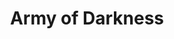 ---
title: "Army of Darkness"

year: 1992

director: "Sam Raimi"

summary: "He used to sell housewares, now he must battle mideval zombies"

comment: "The German 'New Remastered Special Limited Edition' totaly changed the ending, so if you watched that on a german VHS inthe 90s you might need to re-watch it. But something tells me you didn't..."

image: "https://media.giphy.com/media/Q4sjT8WOcE1Ow/giphy.gif"

imdb: "https://www.imdb.com/title/tt0106308/"

quotes:
  - "This... is my BOOMSTICK!"
  - "Yo, she-bitch! Let's go!"
  - "Oh that's just what we call pillow talk, baby, that's all."
  - "Klaatu... Barada..."
---